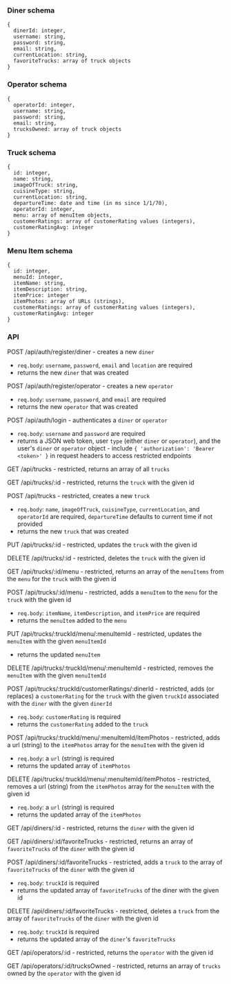 ### Diner schema

    {
      dinerId: integer,
      username: string,
      password: string,
      email: string,
      currentLocation: string,
      favoriteTrucks: array of truck objects
    }

### Operator schema

    {
      operatorId: integer,
      username: string,
      password: string,
      email: string,
      trucksOwned: array of truck objects
    }

### Truck schema

    {
      id: integer,
      name: string,
      imageOfTruck: string,
      cuisineType: string,
      currentLocation: string,
      departureTime: date and time (in ms since 1/1/70),
      operatorId: integer,
      menu: array of menuItem objects,
      customerRatings: array of customerRating values (integers),
      customerRatingAvg: integer
    }

### Menu Item schema

    {
      id: integer,
      menuId: integer,
      itemName: string,
      itemDescription: string,
      itemPrice: integer
      itemPhotos: array of URLs (strings),
      customerRatings: array of customerRating values (integers),
      customerRatingAvg: integer
    }

### API

POST /api/auth/register/diner - creates a new `diner`

- `req.body`: `username`, `password`, `email` and `location` are required
- returns the new `diner` that was created

POST /api/auth/register/operator - creates a new `operator`

- `req.body`: `username`, `password`, and `email` are required
- returns the new `operator` that was created

POST /api/auth/login - authenticates a `diner` or `operator`

- `req.body`: `username` and `password` are required
- returns a JSON web token, user `type` (either `diner` or `operator`), and the user's `diner` or `operator` object - include `{ 'authorization': 'Bearer <token>' }` in request headers to access restricted endpoints

GET /api/trucks - restricted, returns an array of all `trucks`

GET /api/trucks/:id - restricted, returns the `truck` with the given id

POST /api/trucks - restricted, creates a new `truck`

- `req.body`: `name`, `imageOfTruck`, `cuisineType`, `currentLocation`, and `operatorId` are required, `departureTime` defaults to current time if not provided
- returns the new `truck` that was created

PUT /api/trucks/:id - restricted, updates the `truck` with the given id

DELETE /api/trucks/:id - restricted, deletes the `truck` with the given id

GET /api/trucks/:id/menu - restricted, returns an array of the `menuItems` from the `menu` for the `truck` with the given id

POST /api/trucks/:id/menu - restricted, adds a `menuItem` to the `menu` for the `truck` with the given id

- `req.body`: `itemName`, `itemDescription`, and `itemPrice` are required
- returns the `menuItem` added to the `menu`

PUT /api/trucks/:truckId/menu/:menuItemId - restricted, updates the `menuItem` with the given `menuItemId`

- returns the updated `menuItem`

DELETE /api/trucks/:truckId/menu/:menuItemId - restricted, removes the `menuItem` with the given `menuItemId`

POST /api/trucks/:truckId/customerRatings/:dinerId - restricted, adds (or replaces) a `customerRating` for the `truck` with the given `truckId` associated with the `diner` with the given `dinerId`

- `req.body`: `customerRating` is required
- returns the `customerRating` added to the `truck`

POST /api/trucks/:truckId/menu/:menuItemId/itemPhotos - restricted, adds a url (string) to the `itemPhotos` array for the `menuItem` with the given id

- `req.body`: a `url` (string) is required
- returns the updated array of `itemPhotos`

DELETE /api/trucks/:truckId/menu/:menuItemId/itemPhotos - restricted, removes a url (string) from the `itemPhotos` array for the `menuItem` with the given id

- `req.body`: a `url` (string) is required
- returns the updated array of the `itemPhotos`

GET /api/diners/:id - restricted, returns the `diner` with the given id

GET /api/diners/:id/favoriteTrucks - restricted, returns an array of `favoriteTrucks` of the `diner` with the given id

POST /api/diners/:id/favoriteTrucks - restricted, adds a `truck` to the array of `favoriteTrucks` of the `diner` with the given id

- `req.body`: `truckId` is required
- returns the updated array of `favoriteTrucks` of the diner with the given id

DELETE /api/diners/:id/favoriteTrucks - restricted, deletes a `truck` from the array of `favoriteTrucks` of the `diner` with the given id

- `req.body`: `truckId` is required
- returns the updated array of the `diner`'s `favoriteTrucks`

GET /api/operators/:id - restricted, returns the `operator` with the given id

GET /api/operators/:id/trucksOwned - restricted, returns an array of `trucks` owned by the `operator` with the given id
